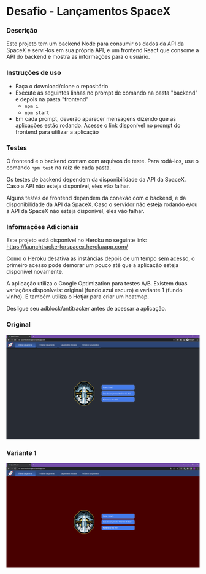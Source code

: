 # Desafio - Lançamentos SpaceX
### Descrição
Este projeto tem um backend Node para consumir os dados da API da SpaceX e serví-los em sua própria API, e um frontend React que consome a API do backend e mostra as informações para o usuário.

### Instruções de uso
- Faça o download/clone o repositório
- Execute as seguintes linhas no prompt de comando na pasta "backend" e depois na pasta "frontend"
  - `npm i`
  - `npm start`
- Em cada prompt, deverão aparecer mensagens dizendo que as aplicações estão rodando. Acesse o link disponível no prompt do frontend para utilizar a aplicação

### Testes
O frontend e o backend contam com arquivos de teste. Para rodá-los, use o comando `npm test` na raíz de cada pasta.

Os testes de backend dependem da disponibilidade da API da SpaceX. Caso a API não esteja disponível, eles vão falhar.

Alguns testes de frontend dependem da conexão com o backend, e da disponibilidade da API da SpaceX. Caso o servidor não esteja rodando e/ou a API da SpaceX não esteja disponível, eles vão falhar.

### Informações Adicionais
Este projeto está disponível no Heroku no seguinte link: https://launchtrackerforspacex.herokuapp.com/

Como o Heroku desativa as instâncias depois de um tempo sem acesso, o primeiro acesso pode demorar um pouco até que a aplicação esteja disponível novamente.

A aplicação utiliza o Google Optimization para testes A/B. Existem duas variações disponíveis: original (fundo azul escuro) e variante 1 (fundo vinho). E também utiliza o Hotjar para criar um heatmap.

Desligue seu adblock/antitracker antes de acessar a aplicação.

### Original
![Img aplicação original](original.png)


### Variante 1
![Img aplicação variante](variant.png)

